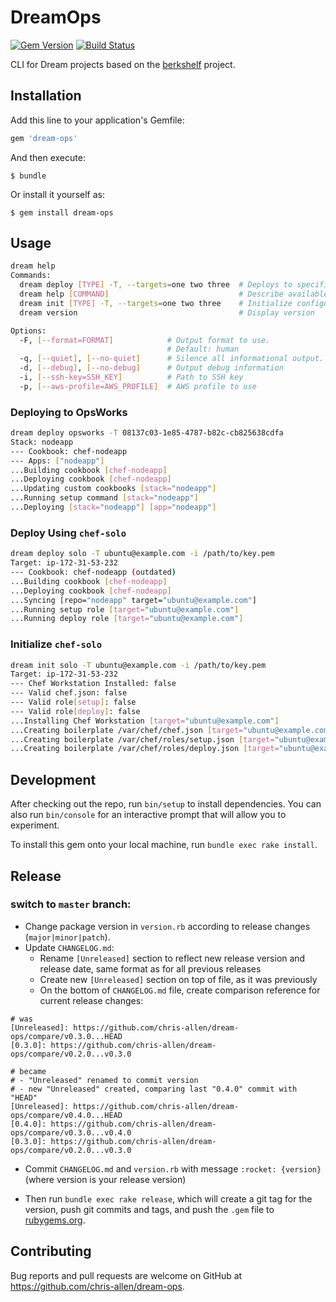 # DreamOps
[![Gem Version](https://img.shields.io/gem/v/dream-ops.svg)][gem]
[![Build Status](https://travis-ci.com/chris-allen/dream-ops.svg?branch=master)](https://app.travis-ci.com/github/chris-allen/dream-ops)

[gem]: https://rubygems.org/gems/dream-ops

CLI for Dream projects based on the [berkshelf](https://github.com/berkshelf/berkshelf) project.

## Installation

Add this line to your application's Gemfile:

```ruby
gem 'dream-ops'
```

And then execute:

    $ bundle

Or install it yourself as:

    $ gem install dream-ops

## Usage

```bash
dream help
Commands:
  dream deploy [TYPE] -T, --targets=one two three  # Deploys to specified targets
  dream help [COMMAND]                             # Describe available commands or one specific command
  dream init [TYPE] -T, --targets=one two three    # Initialize configuration on specified targets
  dream version                                    # Display version

Options:
  -F, [--format=FORMAT]            # Output format to use.
                                   # Default: human
  -q, [--quiet], [--no-quiet]      # Silence all informational output.
  -d, [--debug], [--no-debug]      # Output debug information
  -i, [--ssh-key=SSH_KEY]          # Path to SSH key
  -p, [--aws-profile=AWS_PROFILE]  # AWS profile to use

```

### Deploying to OpsWorks

```bash
dream deploy opsworks -T 08137c03-1e85-4787-b82c-cb825638cdfa
Stack: nodeapp
--- Cookbook: chef-nodeapp
--- Apps: ["nodeapp"]
...Building cookbook [chef-nodeapp]
...Deploying cookbook [chef-nodeapp]
...Updating custom cookbooks [stack="nodeapp"]
...Running setup command [stack="nodeapp"]
...Deploying [stack="nodeapp"] [app="nodeapp"]
```

### Deploy Using `chef-solo`

```bash
dream deploy solo -T ubuntu@example.com -i /path/to/key.pem
Target: ip-172-31-53-232
--- Cookbook: chef-nodeapp (outdated)
...Building cookbook [chef-nodeapp]
...Deploying cookbook [chef-nodeapp]
...Syncing [repo="nodeapp" target="ubuntu@example.com"]
...Running setup role [target="ubuntu@example.com"]
...Running deploy role [target="ubuntu@example.com"]
```

### Initialize `chef-solo`

```bash
dream init solo -T ubuntu@example.com -i /path/to/key.pem
Target: ip-172-31-53-232
--- Chef Workstation Installed: false
--- Valid chef.json: false
--- Valid role[setup]: false
--- Valid role[deploy]: false
...Installing Chef Workstation [target="ubuntu@example.com"]
...Creating boilerplate /var/chef/chef.json [target="ubuntu@example.com"]
...Creating boilerplate /var/chef/roles/setup.json [target="ubuntu@example.com"]
...Creating boilerplate /var/chef/roles/deploy.json [target="ubuntu@example.com"]
```

## Development

After checking out the repo, run `bin/setup` to install dependencies. You can also run `bin/console` for an interactive prompt that will allow you to experiment.

To install this gem onto your local machine, run `bundle exec rake install`.


## Release
### switch to `master` branch:
- Change package version in `version.rb` according to release changes (`major|minor|patch`).
- Update `CHANGELOG.md`:
  - Rename `[Unreleased]` section to reflect new release version and release date, same format as for all previous releases
  - Create new `[Unreleased]` section on top of file, as it was previously
  - On the bottom of `CHANGELOG.md` file, create comparison reference for current release changes:
```
# was
[Unreleased]: https://github.com/chris-allen/dream-ops/compare/v0.3.0...HEAD
[0.3.0]: https://github.com/chris-allen/dream-ops/compare/v0.2.0...v0.3.0

# became
# - "Unreleased" renamed to commit version
# - new "Unreleased" created, comparing last "0.4.0" commit with "HEAD"
[Unreleased]: https://github.com/chris-allen/dream-ops/compare/v0.4.0...HEAD
[0.4.0]: https://github.com/chris-allen/dream-ops/compare/v0.3.0...v0.4.0
[0.3.0]: https://github.com/chris-allen/dream-ops/compare/v0.2.0...v0.3.0
```
  - Commit `CHANGELOG.md` and `version.rb` with message `:rocket: {version}` (where version is your release version)

- Then run `bundle exec rake release`, which will create a git tag for the version, push git commits and tags, and push the `.gem` file to [rubygems.org](https://rubygems.org).

## Contributing

Bug reports and pull requests are welcome on GitHub at https://github.com/chris-allen/dream-ops.